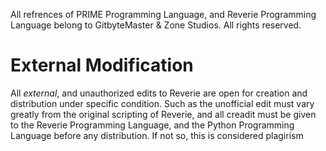 All refrences of PRIME Programming Language, and Reverie Programming Language belong to GitbyteMaster & Zone Studios. All rights reserved.

# External Modification
All <i>external</i>, and unauthorized edits to Reverie are open for creation and distribution under specific condition. Such as the unofficial edit must vary greatly from the original scripting of Reverie, and all creadit must be given to the Reverie Programming Language, and the Python Programming Language before any distribution. If not so, this is considered plagirism
